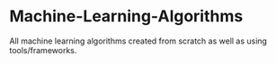 # Machine-Learning-Algorithms
All machine learning algorithms created from scratch as well as using tools/frameworks.
